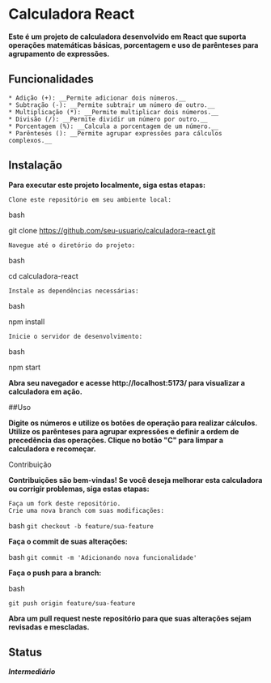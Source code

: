 # Calculadora React

**Este é um projeto de calculadora desenvolvido em React que suporta operações matemáticas básicas, porcentagem e uso de parênteses para agrupamento de expressões.**

## Funcionalidades

    * Adição (+): __Permite adicionar dois números.__
    * Subtração (-): __Permite subtrair um número de outro.__
    * Multiplicação (*): __Permite multiplicar dois números.__
    * Divisão (/): __Permite dividir um número por outro.__
    * Porcentagem (%): __Calcula a porcentagem de um número.__
    * Parênteses (): __Permite agrupar expressões para cálculos complexos.__

## Instalação

**Para executar este projeto localmente, siga estas etapas:**

    Clone este repositório em seu ambiente local:

bash

git clone https://github.com/seu-usuario/calculadora-react.git

    Navegue até o diretório do projeto:

bash

cd calculadora-react

    Instale as dependências necessárias:

bash

npm install

    Inicie o servidor de desenvolvimento:

bash

npm start

  **Abra seu navegador e acesse http://localhost:5173/ para visualizar a calculadora em ação.**

##Uso

  **Digite os números e utilize os botões de operação para realizar cálculos.
    Utilize os parênteses para agrupar expressões e definir a ordem de precedência das operações.
    Clique no botão "C" para limpar a calculadora e recomeçar.**

Contribuição

**Contribuições são bem-vindas! Se você deseja melhorar esta calculadora ou corrigir problemas, siga estas etapas:**

    Faça um fork deste repositório.
    Crie uma nova branch com suas modificações:

bash
```git checkout -b feature/sua-feature```

**Faça o commit de suas alterações:**

bash
```git commit -m 'Adicionando nova funcionalidade'```

  **Faça o push para a branch:**

bash

```git push origin feature/sua-feature```

  **Abra um pull request neste repositório para que suas alterações sejam revisadas e mescladas.**

  ## Status

  ***Intermediário***